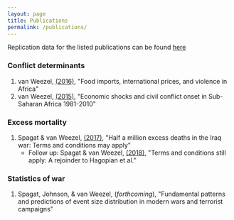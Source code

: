 ```yaml
---
layout: page
title: Publications
permalink: /publications/
---
```

Replication data for the listed publications can be found [here](https://github.com/CommonEconomist/replication-data)

### Conflict determinants
1. van Weezel, [(2016)](https://doi.org/10.1093/oep/gpw015), "Food imports, international prices, and violence in Africa"
2. van Weezel, [(2015)](http://www.tandfonline.com/doi/full/10.1080/10242694.2014.887489), "Economic shocks and civil conflict onset in Sub-Saharan Africa 1981-2010" 

### Excess mortality

1. Spagat & van Weezel, [(2017)](http://journals.sagepub.com/doi/full/10.1177/2053168017732642), "Half a million excess deaths in the Iraq war: Terms and conditions may apply"
    * Follow up: Spagat & van Weezel, [(2018)](http://journals.sagepub.com/doi/full/10.1177/2053168018757858), "Terms and conditions still apply: A rejoinder to Hagopian et al."

### Statistics of war
1. Spagat, Johnson, & van Weezel, (*forthcoming*), "Fundamental patterns and predictions of event size distribution in modern wars and terrorist campaigns"
